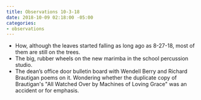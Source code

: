 ```yaml
---
title: Observations 10-3-18
date: 2018-10-09 02:18:00 -05:00
categories:
- observations
---
```


- How, although the leaves started falling as long ago as 8-27-18, most of them are still on the trees.
- The big, rubber wheels on the new marimba in the school percussion studio.
- The dean’s office door bulletin board with Wendell Berry and Richard Brautigan poems on it. Wondering whether the duplicate copy of Brautigan's "All Watched Over by Machines of Loving Grace" was an accident or for emphasis.